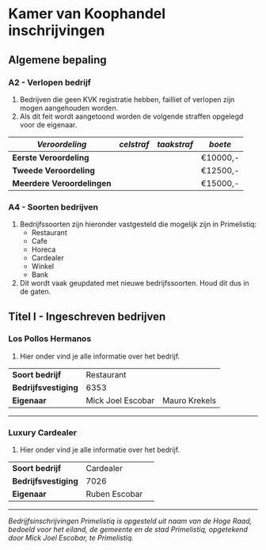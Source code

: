 # Kamer van Koophandel inschrijvingen

## Algemene bepaling

### A2 - Verlopen bedrijf

1. Bedrijven die geen KVK registratie hebben, failliet of verlopen zijn mogen aangehouden worden.
2. Als dit feit wordt aangetoond worden de volgende straffen opgelegd voor de eigenaar.

| *Veroordeling*  | *celstraf* | *taakstraf* | *boete* |
|---|---|---|---|
|  **Eerste Veroordeling** |   |  | €10000,-  |
| **Tweede Veroordeling**  |   |  | €12500,-  |
| **Meerdere Veroordelingen**  |   |   | €15000,-  |

### A4 - Soorten bedrijven

1. Bedrijfssoorten zijn hieronder vastgesteld die mogelijk zijn in Primelistiq:
    * Restaurant
    * Cafe
    * Horeca
    * Cardealer
    * Winkel
    * Bank
2. Dit wordt vaak geupdated met nieuwe bedrijfssoorten. Houd dit dus in de gaten.

## Titel I - Ingeschreven bedrijven

### Los Pollos Hermanos

1. Hier onder vind je alle informatie over het bedrijf.
   
|   |  |  |
|---|---|---|
|  **Soort bedrijf** | Restaurant |
| **Bedrijfsvestiging**  | 6353  |
| **Eigenaar**  | Mick Joel Escobar | Mauro Krekels |

---------------------

### Luxury Cardealer

1. Hier onder vind je alle informatie over het bedrijf.
   
|   |  |  |
|---|---|---|
|  **Soort bedrijf** | Cardealer |
| **Bedrijfsvestiging**  | 7026  |
| **Eigenaar**  | Ruben Escobar |

---------------------
*Bedrijfsinschrijvingen Primelistiq is opgesteld uit naam van de Hoge Raad, bedoeld voor het eiland, de gemeente en de stad Primelistiq, opgetekend door Mick Joel Escobar, te Primelistiq.*
